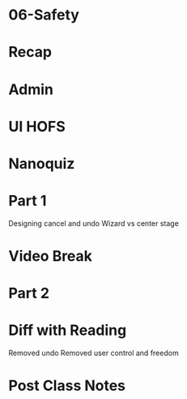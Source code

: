 # 06-Safety

# Recap


# Admin


# UI HOFS


# Nanoquiz


# Part 1
Designing cancel and undo
Wizard vs center stage


# Video Break


# Part 2


# Diff with Reading
Removed undo
Removed user control and freedom

# Post Class Notes